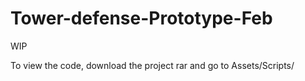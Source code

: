 # Tower-defense-Prototype-Feb
WIP

To view the code, download the project rar and go to Assets/Scripts/
